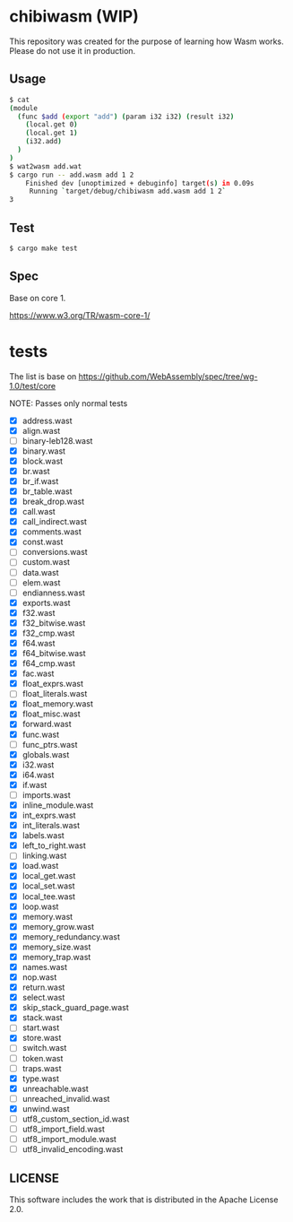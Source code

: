 # chibiwasm (WIP)
This repository was created for the purpose of learning how Wasm works.
Please do not use it in production.

## Usage
```sh
$ cat
(module
  (func $add (export "add") (param i32 i32) (result i32)
    (local.get 0)
    (local.get 1)
    (i32.add)
  )
)
$ wat2wasm add.wat
$ cargo run -- add.wasm add 1 2
    Finished dev [unoptimized + debuginfo] target(s) in 0.09s
     Running `target/debug/chibiwasm add.wasm add 1 2`
3
```

## Test
```sh
$ cargo make test
```

## Spec
Base on core 1.

https://www.w3.org/TR/wasm-core-1/

# tests
The list is base on https://github.com/WebAssembly/spec/tree/wg-1.0/test/core

NOTE: Passes only normal tests

- [x] address.wast
- [x] align.wast
- [ ] binary-leb128.wast
- [x] binary.wast
- [x] block.wast
- [x] br.wast
- [x] br_if.wast
- [x] br_table.wast
- [x] break_drop.wast
- [x] call.wast
- [x] call_indirect.wast
- [x] comments.wast
- [x] const.wast
- [ ] conversions.wast
- [ ] custom.wast
- [ ] data.wast
- [ ] elem.wast
- [ ] endianness.wast
- [x] exports.wast
- [x] f32.wast
- [x] f32_bitwise.wast
- [x] f32_cmp.wast
- [x] f64.wast
- [x] f64_bitwise.wast
- [x] f64_cmp.wast
- [x] fac.wast
- [x] float_exprs.wast
- [ ] float_literals.wast
- [x] float_memory.wast
- [x] float_misc.wast
- [x] forward.wast
- [x] func.wast
- [ ] func_ptrs.wast
- [x] globals.wast
- [x] i32.wast
- [x] i64.wast
- [x] if.wast
- [ ] imports.wast
- [x] inline_module.wast
- [x] int_exprs.wast
- [x] int_literals.wast
- [x] labels.wast
- [x] left_to_right.wast
- [ ] linking.wast
- [x] load.wast
- [x] local_get.wast
- [x] local_set.wast
- [x] local_tee.wast
- [x] loop.wast
- [x] memory.wast
- [x] memory_grow.wast
- [x] memory_redundancy.wast
- [x] memory_size.wast
- [x] memory_trap.wast
- [x] names.wast
- [x] nop.wast
- [x] return.wast
- [x] select.wast
- [x] skip_stack_guard_page.wast
- [x] stack.wast
- [ ] start.wast
- [x] store.wast
- [ ] switch.wast
- [ ] token.wast
- [ ] traps.wast
- [x] type.wast
- [x] unreachable.wast
- [ ] unreached_invalid.wast
- [x] unwind.wast
- [ ] utf8_custom_section_id.wast
- [ ] utf8_import_field.wast
- [ ] utf8_import_module.wast
- [ ] utf8_invalid_encoding.wast

## LICENSE
This software includes the work that is distributed in the Apache License 2.0.
